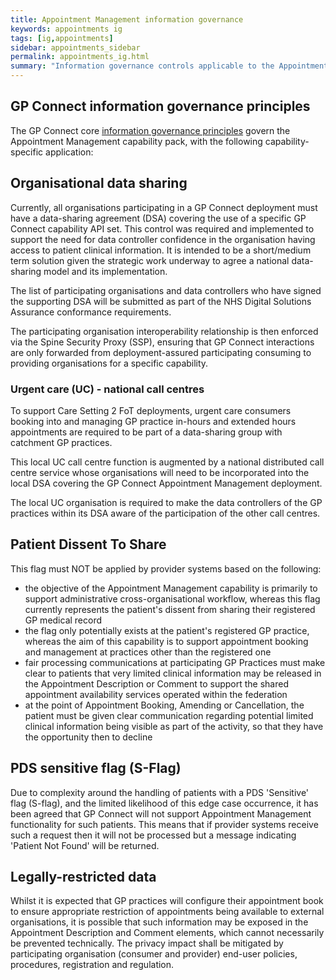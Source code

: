 ```yaml
---
title: Appointment Management information governance
keywords: appointments ig
tags: [ig,appointments]
sidebar: appointments_sidebar
permalink: appointments_ig.html
summary: "Information governance controls applicable to the Appointment Management capability pack"
---
```


## GP Connect information governance principles ##

The GP Connect core [information governance principles](designprinciples_ig_principles.html) govern the Appointment Management capability pack, with the following capability-specific application:

## Organisational data sharing ##

Currently, all organisations participating in a GP Connect deployment must have a data-sharing agreement (DSA) covering the use of a specific GP Connect capability API set. This control was required and implemented to support the need for data controller confidence in the organisation having access to patient clinical information. It is intended to be a short/medium term solution given the strategic work underway to agree a national data-sharing model and its implementation.

The list of participating organisations and data controllers who have signed the supporting DSA will be submitted as part of the NHS Digital Solutions Assurance conformance requirements.

The participating organisation interoperability relationship is then enforced via the Spine Security Proxy (SSP), ensuring that GP Connect interactions are only forwarded from deployment-assured participating consuming to providing organisations for a specific capability.

### Urgent care (UC) - national call centres ###

To support Care Setting 2 FoT deployments, urgent care consumers booking into and managing GP practice in-hours and extended hours appointments are required to be part of a data-sharing group with catchment GP practices. 

This local UC call centre function is augmented by a national distributed call centre service whose organisations will need to be incorporated into the local DSA covering the GP Connect Appointment Management deployment. 

The local UC organisation is required to make the data controllers of the GP practices within its DSA aware of the participation of the other call centres.

## Patient Dissent To Share ##

This flag must NOT be applied by provider systems based on the following:

   -  the objective of the Appointment Management capability is primarily to support administrative cross-organisational workflow, whereas this flag currently represents the patient's dissent from sharing their registered GP medical record
   -  the flag only potentially exists at the patient's registered GP practice, whereas the aim of this capability is to support appointment booking and management at practices other than the registered one
   -  fair processing communications at participating GP Practices must make clear to patients that very limited clinical information may be released in the Appointment Description or Comment to support the shared appointment availability services operated within the federation
   -  at the point of Appointment Booking, Amending or Cancellation, the patient must be given clear communication regarding potential limited clinical information being visible as part of the activity, so that they have the opportunity then to decline

## PDS sensitive flag (S-Flag) ##

Due to complexity around the handling of patients with a PDS 'Sensitive' flag (S-flag), and the limited likelihood of this edge case occurrence, it has been agreed that GP Connect will not support Appointment Management functionality for such patients.  This means that if provider systems receive such a request then it will not be processed but a message indicating 'Patient Not Found' will be returned.

## Legally-restricted data ##

Whilst it is expected that GP practices will configure their appointment book to ensure appropriate restriction of appointments being available to external organisations, it is possible that such information may be exposed in the Appointment Description and Comment elements, which cannot necessarily be prevented technically. The privacy impact shall be mitigated by participating organisation (consumer and provider) end-user policies, procedures, registration and regulation.




